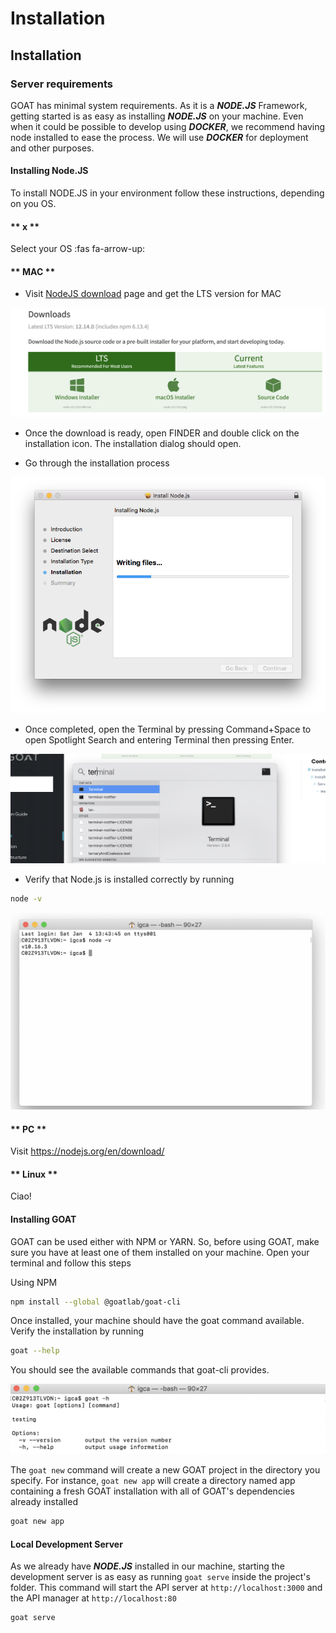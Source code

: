 # Installation

## Installation

### Server requirements

GOAT has minimal system requirements. As it is a **_NODE.JS_** Framework, getting started is as easy as installing **_NODE.JS_** on your machine. Even when it could be possible to develop using **_DOCKER_**, we recommend having node installed to ease the process. We will use **_DOCKER_** for deployment and other purposes.

#### Installing Node.JS

To install NODE.JS in your environment follow these instructions, depending on you OS.

<!-- tabs:start -->

#### ** x **

Select your OS :fas fa-arrow-up:

#### ** MAC **

- Visit [NodeJS download](https://nodejs.org/en/download/) page and get the LTS version for MAC

![alt text](imgs/NodeInstall.png "Select your node version")

- Once the download is ready, open FINDER and double click on the installation icon. The installation dialog should open.

- Go through the installation process

![alt text](imgs/NodeInstallMac.png "Installation Process")

- Once completed, open the Terminal by pressing Command+Space to open Spotlight Search and entering Terminal then pressing Enter.

![alt text](imgs/NodeInstall-terminal.png "Open the Terminal")

- Verify that Node.js is installed correctly by running

```bash
node -v
```

![alt text](imgs/NodeInstall-verify.png "Verify installation")

#### ** PC **

Visit https://nodejs.org/en/download/

#### ** Linux **

Ciao!

<!-- tabs:end -->

#### Installing GOAT

GOAT can be used either with NPM or YARN. So, before using GOAT, make sure you have at least one of them installed on your machine.
Open your terminal and follow this steps

Using NPM

```bash
npm install --global @goatlab/goat-cli

```

Once installed, your machine should have the goat command available. Verify the installation by running

```bash
goat --help

```

You should see the available commands that goat-cli provides.

![alt text](imgs/goat-cli.png "Goat-CLI")

The `goat new` command will create a new GOAT project in the directory you specify. For instance, `goat new app` will create a directory named app containing a fresh GOAT installation with all of GOAT's dependencies already installed

```bash
goat new app

```

#### Local Development Server

As we already have **_NODE.JS_** installed in our machine, starting the development server is as easy as running `goat serve` inside the project's folder. This command will start the API server at `http://localhost:3000` and the API manager at `http://localhost:80`

```bash
goat serve

```
